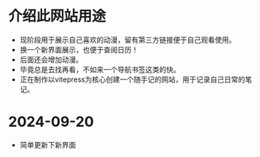 # 介绍此网站用途
+ 现阶段用于展示自己喜欢的动漫，留有第三方链接便于自己观看使用。
+ 换一个新界面展示，也便于查阅日历！
+ 后面还会增加动漫。
+ 毕竟总是去找再看，不如来一个导航书签这类的快。
+ 正在制作以vitepress为核心创建一个随手记的网站，用于记录自己日常的笔记。
# 2024-09-20
+ 简单更新下新界面